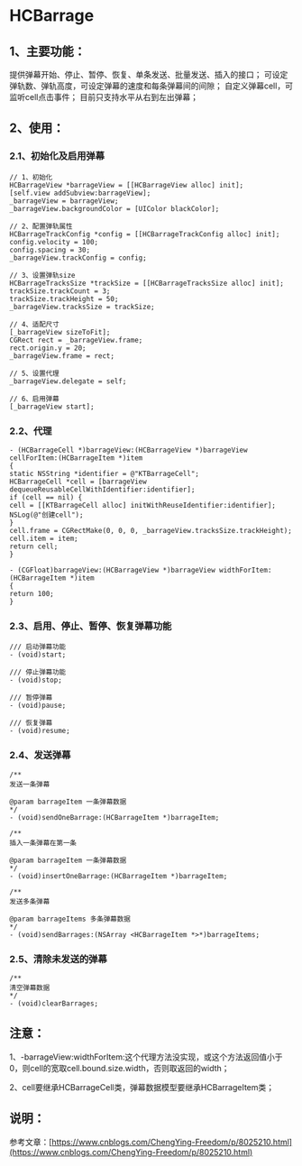# HCBarrage
## 1、主要功能：
提供弹幕开始、停止、暂停、恢复、单条发送、批量发送、插入的接口；
可设定弹轨数、弹轨高度，可设定弹幕的速度和每条弹幕间的间隙；
自定义弹幕cell，可监听cell点击事件；
目前只支持水平从右到左出弹幕；

## 2、使用：
### 2.1、初始化及启用弹幕
```
// 1、初始化
HCBarrageView *barrageView = [[HCBarrageView alloc] init];
[self.view addSubview:barrageView];
_barrageView = barrageView;
_barrageView.backgroundColor = [UIColor blackColor];

// 2、配置弹轨属性
HCBarrageTrackConfig *config = [[HCBarrageTrackConfig alloc] init];
config.velocity = 100;
config.spacing = 30;
_barrageView.trackConfig = config;

// 3、设置弹轨size
HCBarrageTracksSize *trackSize = [[HCBarrageTracksSize alloc] init];
trackSize.trackCount = 3;
trackSize.trackHeight = 50;
_barrageView.tracksSize = trackSize;

// 4、适配尺寸
[_barrageView sizeToFit];
CGRect rect = _barrageView.frame;
rect.origin.y = 20;
_barrageView.frame = rect;

// 5、设置代理
_barrageView.delegate = self;

// 6、启用弹幕
[_barrageView start];
```

### 2.2、代理
```
- (HCBarrageCell *)barrageView:(HCBarrageView *)barrageView cellForItem:(HCBarrageItem *)item
{
static NSString *identifier = @"KTBarrageCell";
HCBarrageCell *cell = [barrageView dequeueReusableCellWithIdentifier:identifier];
if (cell == nil) {
cell = [[KTBarrageCell alloc] initWithReuseIdentifier:identifier];
NSLog(@"创建cell");
}
cell.frame = CGRectMake(0, 0, 0, _barrageView.tracksSize.trackHeight);
cell.item = item;
return cell;
}

- (CGFloat)barrageView:(HCBarrageView *)barrageView widthForItem:(HCBarrageItem *)item
{
return 100;
}
```

### 2.3、启用、停止、暂停、恢复弹幕功能
```
/// 启动弹幕功能
- (void)start;

/// 停止弹幕功能
- (void)stop;

/// 暂停弹幕
- (void)pause;

/// 恢复弹幕
- (void)resume;
```
### 2.4、发送弹幕
```
/**
发送一条弹幕

@param barrageItem 一条弹幕数据
*/
- (void)sendOneBarrage:(HCBarrageItem *)barrageItem;

/**
插入一条弹幕在第一条

@param barrageItem 一条弹幕数据
*/
- (void)insertOneBarrage:(HCBarrageItem *)barrageItem;

/**
发送多条弹幕

@param barrageItems 多条弹幕数据
*/
- (void)sendBarrages:(NSArray <HCBarrageItem *>*)barrageItems;
```
### 2.5、清除未发送的弹幕
```
/**
清空弹幕数据
*/
- (void)clearBarrages;
```
## 注意：
1、-barrageView:widthForItem:这个代理方法没实现，或这个方法返回值小于0，则cell的宽取cell.bound.size.width，否则取返回的width；

2、cell要继承HCBarrageCell类，弹幕数据模型要继承HCBarrageItem类；

## 说明：
参考文章：[https://www.cnblogs.com/ChengYing-Freedom/p/8025210.html](https://www.cnblogs.com/ChengYing-Freedom/p/8025210.html)

